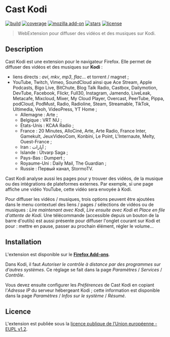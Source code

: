 # Cast Kodi

[![build][img-build]][link-build]
[![coverage][img-coverage]][link-coverage]
[![mozilla add-on][img-mozilla-add-on]][link-mozilla-add-on]
[![stars][img-stars]][link-stars]
[![license][img-license]][link-license]

> WebExtension pour diffuser des vidéos et des musiques sur Kodi.

## Description

Cast Kodi est une extension pour le navigateur Firefox. Elle permet de diffuser
des vidéos et des musiques sur **Kodi** :

- liens directs : *avi*, *mkv*, *mp3*, *flac*… et torrent / magnet ;
- YouTube, Twitch, Vimeo, SoundCloud ainsi que Ace Stream, Apple Podcasts,
  Bigo Live, BitChute, Blog Talk Radio, Castbox, Dailymotion, DevTube, Facebook,
  Flickr, Full30, Instagram, Jamendo, LiveLeak, Metacafe, Mixcloud, Mixer, My
  Cloud Player, Overcast, PeerTube, Pippa, podCloud, PodMust, Radio, Radioline,
  Steam, Streamable, TikTok, Ultimedia, Veoh, VideoPress, YT Home ;
  - Allemagne : Arte ;
  - Belgique : VRT NU ;
  - États-Unis : KCAA Radio ;
  - France : 20 Minutes, AlloCiné, Arte, Arte Radio, France Inter, Gamekult,
    JeuxVideoCom, Konbini, Le Point, L'Internaute, Melty, Ouest-France ;
  - Iran : آپارات ;
  - Islande : Útvarp Saga ;
  - Pays-Bas : Dumpert ;
  - Royaume-Uni : Daily Mail, The Guardian ;
  - Russie : Первый канал, StormoTV.

Cast Kodi analyse aussi les pages pour y trouver des vidéos, de la musique ou
des intégrations de plateformes externes. Par exemple, si une page affiche une
vidéo YouTube, cette vidéo sera envoyée à Kodi.

Pour diffuser les vidéos / musiques, trois options peuvent être ajoutées dans le
menu contextuel des liens / pages / sélections de vidéos ou de musiques : *Lire
maintenant avec Kodi*, *Lire ensuite avec Kodi* et *Place en file d'attente de
Kodi*. Une télécommande (accessible depuis un bouton de la barre d'outils) est
aussi présente pour diffuser l'onglet courant sur Kodi et pour : mettre en
pause, passer au prochain élément, régler le volume…

## Installation

L'extension est disponible sur le
**[Firefox Add-ons](https://addons.mozilla.org/addon/castkodi/)**.

Dans Kodi, il faut *Autoriser le contrôle à distance par des programmes sur
d'autres systèmes*. Ce réglage se fait dans la page *Paramètres* / *Services* /
*Contrôle*.

Vous devez ensuite configurer les *Préférences* de Cast Kodi en copiant
l'*Adresse IP* du serveur hébergeant Kodi ; cette information est disponible
dans la page *Paramètres* / *Infos sur le système* / *Résumé*.

## Licence

L'extension est publiée sous la [licence publique de l’Union européenne - EUPL
v1.2](https://joinup.ec.europa.eu/collection/eupl/eupl-text-11-12).

[img-build]:https://img.shields.io/github/workflow/status/regseb/castkodi/CI
[img-coverage]:https://img.shields.io/coveralls/github/regseb/castkodi
[img-mozilla-add-on]:https://img.shields.io/amo/v/castkodi.svg
[img-stars]:https://img.shields.io/amo/stars/castkodi.svg
[img-license]:https://img.shields.io/badge/license-EUPL-blue.svg

[link-build]:https://github.com/regseb/castkodi/actions?query=workflow%3ACI
[link-coverage]:https://coveralls.io/github/regseb/castkodi
[link-mozilla-add-on]:https://addons.mozilla.org/addon/castkodi/
[link-stars]:https://addons.mozilla.org/addon/castkodi/reviews/
[link-license]:https://joinup.ec.europa.eu/collection/eupl/eupl-text-11-12
               "Licence publique de l’Union européenne"
